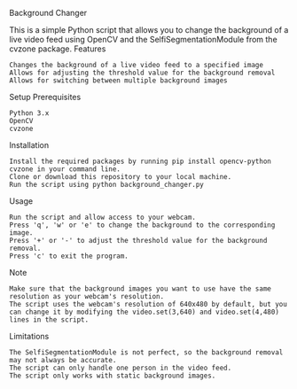 Background Changer

This is a simple Python script that allows you to change the background of a live video feed using OpenCV and the SelfiSegmentationModule from the cvzone package.
Features

    Changes the background of a live video feed to a specified image
    Allows for adjusting the threshold value for the background removal
    Allows for switching between multiple background images

Setup
Prerequisites

    Python 3.x
    OpenCV
    cvzone

Installation

    Install the required packages by running pip install opencv-python cvzone in your command line.
    Clone or download this repository to your local machine.
    Run the script using python background_changer.py

Usage

    Run the script and allow access to your webcam.
    Press 'q', 'w' or 'e' to change the background to the corresponding image.
    Press '+' or '-' to adjust the threshold value for the background removal.
    Press 'c' to exit the program.

Note

    Make sure that the background images you want to use have the same resolution as your webcam's resolution.
    The script uses the webcam's resolution of 640x480 by default, but you can change it by modifying the video.set(3,640) and video.set(4,480) lines in the script.

Limitations

    The SelfiSegmentationModule is not perfect, so the background removal may not always be accurate.
    The script can only handle one person in the video feed.
    The script only works with static background images.
